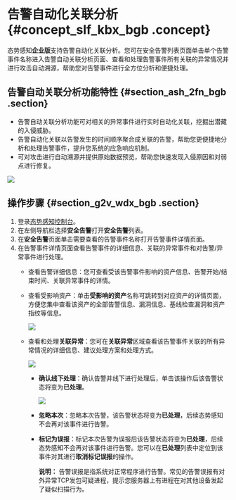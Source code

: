 # 告警自动化关联分析 {#concept_slf_kbx_bgb .concept}

态势感知**企业版**支持告警自动化关联分析。您可在安全告警列表页面单击单个告警事件名称进入告警自动关联分析页面、查看和处理告警事件所有关联的异常情况并进行攻击自动溯源，帮助您对告警事件进行全方位分析和便捷处理。

## 告警自动关联分析功能特性 {#section_ash_2fn_bgb .section}

-   告警自动关联分析功能可对相关的异常事件进行实时自动化关联，挖掘出潜藏的入侵威胁。
-   告警自动化关联以告警发生的时间顺序聚合成关联的告警，帮助您更便捷地分析和处理告警事件，提升您系统的应急响应机制。
-   可对攻击进行自动溯源并提供原始数据预览，帮助您快速发现入侵原因和对弱点进行修复。

![](http://static-aliyun-doc.oss-cn-hangzhou.aliyuncs.com/assets/img/61174/154780145033909_zh-CN.png)

## 操作步骤 {#section_g2v_wdx_bgb .section}

1.  登录[态势感知控制台](https://yundun.console.aliyun.com/?p=sas)。
2.  在左侧导航栏选择**安全告警**打开**安全告警**列表。
3.  在**安全告警**页面单击需要查看的告警事件名称打开告警事件详情页面。
4.  在告警事件详情页面查看告警事件的详细信息、关联的异常事件和对告警/异常事件进行处理。
    -   查看告警详细信息：您可查看受该告警事件影响的资产信息、告警开始/结束时间、关联异常事件的详情。
    -   查看受影响资产：单击**受影响的资产**名称可跳转到对应资产的详情页面，方便您集中查看该资产的全部告警信息、漏洞信息、基线检查漏洞和资产指纹等信息。

        ![](http://static-aliyun-doc.oss-cn-hangzhou.aliyuncs.com/assets/img/61174/154780145033910_zh-CN.png)

    -   查看和处理**关联异常**：您可在**关联异常**区域查看该告警事件关联的所有异常情况的详细信息、建议处理方案和处理方式。

        ![](http://static-aliyun-doc.oss-cn-hangzhou.aliyuncs.com/assets/img/61174/154780145033911_zh-CN.png)

        -   **确认线下处理**：确认告警并线下进行处理后，单击该操作后该告警状态将变为**已处理**。

            ![](http://static-aliyun-doc.oss-cn-hangzhou.aliyuncs.com/assets/img/61174/154780145035082_zh-CN.png)

        -   **忽略本次**：忽略本次告警，该告警状态将变为**已处理**，后续态势感知不会再对该事件进行告警。
        -   **标记为误报**：标记本次告警为误报后该告警状态将变为**已处理**，后续态势感知不会再对该事件进行告警。您可以在**已处理**列表中定位到该事件对其进行**取消标记误报**的操作。

            **说明：** 告警误报是指系统对正常程序进行告警。常见的告警误报有对外异常TCP发包可疑进程，提示您服务器上有进程在对其他设备发起了疑似扫描行为。


